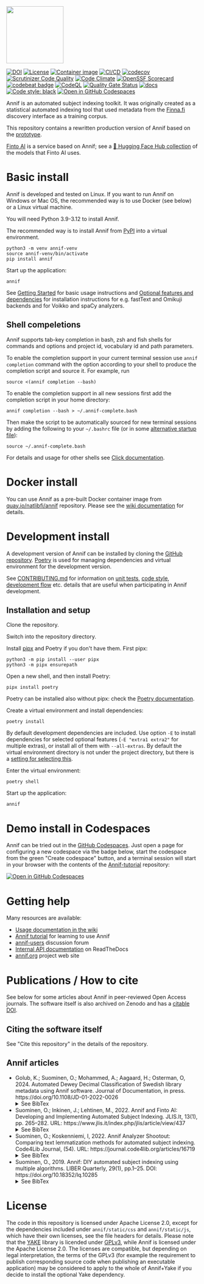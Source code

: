 <img src="https://annif.org/static/img/annif-RGB.svg" width="150">

[![DOI](https://zenodo.org/badge/100936800.svg)](https://zenodo.org/badge/latestdoi/100936800)
[![License](https://img.shields.io/badge/License-Apache%202.0-blue.svg)](https://opensource.org/licenses/Apache-2.0)
[![Container image](https://img.shields.io/badge/container_image-quay.io-blue.svg)](https://quay.io/repository/natlibfi/annif)
[![CI/CD](https://github.com/NatLibFi/Annif/actions/workflows/cicd.yml/badge.svg)](https://github.com/NatLibFi/Annif/actions/workflows/cicd.yml)
[![codecov](https://codecov.io/gh/NatLibFi/Annif/branch/main/graph/badge.svg)](https://codecov.io/gh/NatLibFi/Annif)
[![Scrutinizer Code Quality](https://scrutinizer-ci.com/g/NatLibFi/Annif/badges/quality-score.png?b=main)](https://scrutinizer-ci.com/g/NatLibFi/Annif/?branch=main)
[![Code Climate](https://codeclimate.com/github/NatLibFi/Annif/badges/gpa.svg)](https://codeclimate.com/github/NatLibFi/Annif)
[![OpenSSF Scorecard](https://api.securityscorecards.dev/projects/github.com/NatLibFi/Annif/badge)](https://securityscorecards.dev/viewer/?uri=github.com/NatLibFi/Annif)
[![codebeat badge](https://codebeat.co/badges/7a8ef539-0094-48b8-84c2-c413b4a50d57)](https://codebeat.co/projects/github-com-natlibfi-annif-main)
[![CodeQL](https://github.com/NatLibFi/Annif/actions/workflows/codeql.yml/badge.svg)](https://github.com/NatLibFi/Annif/actions/workflows/codeql.yml)
[![Quality Gate Status](https://sonarcloud.io/api/project_badges/measure?project=NatLibFi_Annif&metric=alert_status)](https://sonarcloud.io/dashboard?id=NatLibFi_Annif)
[![docs](https://readthedocs.org/projects/annif/badge/?version=latest)](https://annif.readthedocs.io/en/latest/index.html)
[![Code style: black](https://img.shields.io/badge/code%20style-black-000000.svg)](https://github.com/psf/black)
[![Open in GitHub Codespaces](https://img.shields.io/static/v1?&label=Tutorial+in+Codespaces&message=Open&color=brightgreen&logo=github)](https://codespaces.new/NatLibFi/Annif-tutorial/tree/codespaces)

Annif is an automated subject indexing toolkit. It was originally created as
a statistical automated indexing tool that used metadata from the
[Finna.fi](https://finna.fi) discovery interface as a training corpus.

This repository contains a rewritten production version of Annif based on the
[prototype](https://github.com/osma/annif).

[Finto AI](https://ai.finto.fi/) is a service based on Annif;
see a [🤗 Hugging Face Hub collection](https://huggingface.co/collections/NatLibFi/annif-models-65b35fb98b7c508c8e8a1570) of the models that Finto AI uses.

# Basic install

Annif is developed and tested on Linux. If you want to run Annif on Windows or Mac OS, the recommended way is to use Docker (see below) or a Linux virtual machine.

You will need Python 3.9-3.12 to install Annif.

The recommended way is to install Annif from
[PyPI](https://pypi.org/project/annif/) into a virtual environment.

    python3 -m venv annif-venv
    source annif-venv/bin/activate
    pip install annif

Start up the application:

    annif

See [Getting Started](https://github.com/NatLibFi/Annif/wiki/Getting-started)
for basic usage instructions and
[Optional features and dependencies](https://github.com/NatLibFi/Annif/wiki/Optional-features-and-dependencies)
for installation instructions for e.g. fastText and Omikuji backends and for Voikko and spaCy analyzers.

## Shell compeletions
Annif supports tab-key completion in bash, zsh and fish shells for commands and options
and project id, vocabulary id and path parameters.

To enable the completion support in your current terminal session use `annif completion`
command with the option according to your shell to produce the completion script and
source it. For example, run

    source <(annif completion --bash)

To enable the completion support in all new sessions first add the completion script in
your home directory:

    annif completion --bash > ~/.annif-complete.bash

Then make the script to be automatically sourced for new terminal sessions by adding the
following to your `~/.bashrc` file (or in some [alternative startup
file](https://www.gnu.org/software/bash/manual/html_node/Bash-Startup-Files.html)):

    source ~/.annif-complete.bash

For details and usage for other shells see
[Click documentation](https://click.palletsprojects.com/en/8.1.x/shell-completion/).
# Docker install

You can use Annif as a pre-built Docker container image from [quay.io/natlibfi/annif](https://quay.io/repository/natlibfi/annif) repository. Please see the
[wiki documentation](https://github.com/NatLibFi/Annif/wiki/Usage-with-Docker)
for details.

# Development install

A development version of Annif can be installed by cloning the [GitHub
repository](https://github.com/NatLibFi/Annif).
[Poetry](https://python-poetry.org/) is used for managing dependencies and virtual environment for the development version.

See [CONTRIBUTING.md](CONTRIBUTING.md) for information on [unit tests](CONTRIBUTING.md#unit-tests), [code style](CONTRIBUTING.md#code-style), [development flow](CONTRIBUTING.md#development-flow) etc. details that are useful when participating in Annif development.

## Installation and setup

Clone the repository.

Switch into the repository directory.

Install [pipx](https://pypa.github.io/pipx/) and Poetry if you don't have them. First pipx:

    python3 -m pip install --user pipx
    python3 -m pipx ensurepath

Open a new shell, and then install Poetry:

    pipx install poetry

Poetry can be installed also without pipx: check the [Poetry documentation](https://python-poetry.org/docs/master/#installation).

Create a virtual environment and install dependencies:

    poetry install

By default development dependencies are included. Use option `-E` to install dependencies for selected optional features (`-E "extra1 extra2"` for multiple extras), or install all of them with `--all-extras`. By default the virtual environment directory is not under the project directory, but there is a [setting for selecting this](https://python-poetry.org/docs/configuration/#virtualenvsin-project).

Enter the virtual environment:

    poetry shell

Start up the application:

    annif

# Demo install in Codespaces
Annif can be tried out in the [GitHub Codespaces](https://docs.github.com/en/codespaces). Just open a page for configuring a new codespace via the badge below, start the codespace from the green "Create codespace" button, and a terminal session will start in your browser with the contents of the [Annif-tutorial](https://github.com/NatLibFi/Annif-tutorial) repository:

[![Open in GitHub Codespaces](https://github.com/codespaces/badge.svg)](https://codespaces.new/NatLibFi/Annif-tutorial/tree/codespaces)

# Getting help

Many resources are available:

 * [Usage documentation in the wiki](https://github.com/NatLibFi/Annif/wiki)
 * [Annif tutorial](https://github.com/NatLibFi/Annif-tutorial) for learning to use Annif
 * [annif-users](https://groups.google.com/forum/#!forum/annif-users) discussion forum
 * [Internal API documentation](https://annif.readthedocs.io) on ReadTheDocs
 * [annif.org](https://annif.org) project web site

# Publications / How to cite

See below for some articles about Annif in peer-reviewed Open Access
journals. The software itself is also archived on Zenodo and
has a [citable DOI](https://doi.org/10.5281/zenodo.5654173).

## Citing the software itself

See "Cite this repository" in the details of the repository.

## Annif articles
<ul>
<li>
Golub, K.; Suominen, O.; Mohammed, A.; Aagaard, H.; Osterman, O, 2024.
Automated Dewey Decimal Classification of Swedish library metadata using Annif software.
Journal of Documentation, in press.
https://doi.org/10.1108/JD-01-2022-0026
<details>
<summary>See BibTex</summary>

    @article{golub2024annif,
      title={Automated Dewey Decimal Classification of Swedish library metadata using Annif software},
      author={Golub, Koraljka and Suominen, Osma and Mohammed, Ahmed Taiye and Aagaard, Harriet and Osterman, Olof},
      journal={J. Doc.},
      year={in press},
      doi = {10.1108/JD-01-2022-0026},
      url={https://www.emerald.com/insight/content/doi/10.1108/JD-01-2022-0026},
    }
</details>
</li>
<li>
Suominen, O.; Inkinen, J.; Lehtinen, M., 2022.
Annif and Finto AI: Developing and Implementing Automated Subject Indexing.
JLIS.It, 13(1), pp. 265–282. URL:
https://www.jlis.it/index.php/jlis/article/view/437
<details>
<summary>See BibTex</summary>

    @article{suominen2022annif,
      title={Annif and Finto AI: Developing and Implementing Automated Subject Indexing},
      author={Suominen, Osma and Inkinen, Juho and Lehtinen, Mona},
      journal={JLIS.it},
      volume={13},
      number={1},
      pages={265--282},
      year={2022},
      doi = {10.4403/jlis.it-12740},
      url={https://www.jlis.it/index.php/jlis/article/view/437},
    }
</details>
</li>
<li>
Suominen, O.; Koskenniemi, I, 2022.
Annif Analyzer Shootout: Comparing text lemmatization methods for automated subject indexing.
Code4Lib Journal, (54). URL:
https://journal.code4lib.org/articles/16719
<details>
<summary>See BibTex</summary>

    @article{suominen2022analyzer,
      title={Annif Analyzer Shootout: Comparing text lemmatization methods for automated subject indexing},
      author={Suominen, Osma and Koskenniemi, Ilkka},
      journal={Code4Lib J.},
      number={54},
      year={2022},
      url={https://journal.code4lib.org/articles/16719},
    }
</details>
</li>
<li>
Suominen, O., 2019. Annif: DIY automated subject indexing using multiple
algorithms. LIBER Quarterly, 29(1), pp.1–25. DOI:
https://doi.org/10.18352/lq.10285
<details>
<summary>See BibTex</summary>

    @article{suominen2019annif,
      title={Annif: DIY automated subject indexing using multiple algorithms},
      author={Suominen, Osma},
      journal={{LIBER} Quarterly},
      volume={29},
      number={1},
      pages={1--25},
      year={2019},
      doi = {10.18352/lq.10285},
      url = {https://doi.org/10.18352/lq.10285}
    }
</details>
</li>
</ul>

# License

The code in this repository is licensed under Apache License 2.0, except for the
dependencies included under `annif/static/css` and `annif/static/js`,
which have their own licenses, see the file headers for details.
Please note that the [YAKE](https://github.com/LIAAD/yake) library is licended
under [GPLv3](https://www.gnu.org/licenses/gpl-3.0.txt), while Annif is
licensed under the Apache License 2.0. The licenses are compatible, but
depending on legal interpretation, the terms of the GPLv3 (for example the
requirement to publish corresponding source code when publishing an executable
application) may be considered to apply to the whole of Annif+Yake if you
decide to install the optional Yake dependency.
